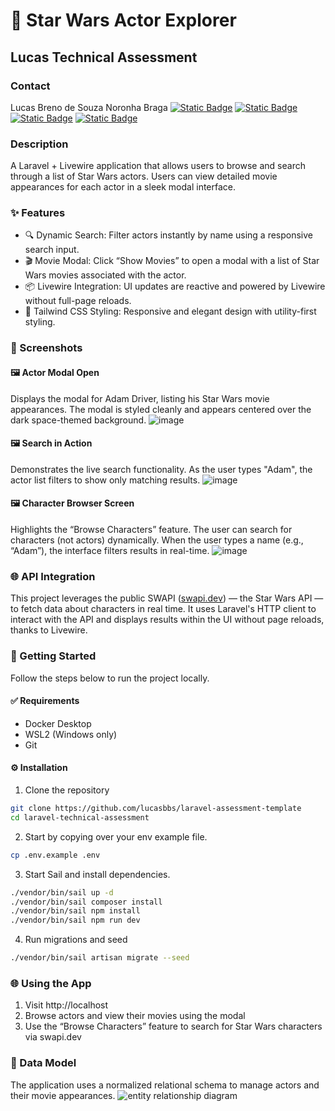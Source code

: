 # 🌌 Star Wars Actor Explorer
## Lucas Technical Assessment
### Contact
Lucas Breno de Souza Noronha Braga
[![Static Badge](https://img.shields.io/badge/WhatsApp-25D366?style=for-the-badge&logo=whatsapp&logoColor=white)](https://api.whatsapp.com/send?phone=12267247739)
[![Static Badge](https://img.shields.io/badge/Microsoft_Outlook-0078D4?style=for-the-badge&logo=microsoft-outlook&logoColor=white)](mailto:lucasbbs@live.fr)
[![Static Badge](https://img.shields.io/badge/GitHub-100000?style=for-the-badge&logo=github&logoColor=white)](https://github.com/lucasbbs/)
[![Static Badge](https://img.shields.io/badge/LinkedIn-0077B5?style=for-the-badge&logo=linkedin&logoColor=white)](https://linkedin.com/in/Lucas-in-Canada/)

### Description
A Laravel + Livewire application that allows users to browse and search through a list of Star Wars actors. Users can view detailed movie appearances for each actor in a sleek modal interface.

### ✨ Features
- 🔍 Dynamic Search: Filter actors instantly by name using a responsive search input.
- 🎬 Movie Modal: Click “Show Movies” to open a modal with a list of Star Wars movies associated with the actor.
- 📦 Livewire Integration: UI updates are reactive and powered by Livewire without full-page reloads.
- 💅 Tailwind CSS Styling: Responsive and elegant design with utility-first styling.

### 📸 Screenshots

#### 🖼️ Actor Modal Open
Displays the modal for Adam Driver, listing his Star Wars movie appearances. The modal is styled cleanly and appears centered over the dark space-themed background.
![image](https://github.com/user-attachments/assets/90c2ac28-6a63-4e3d-8a21-8c9d2c89cea8)

#### 🖼️ Search in Action
Demonstrates the live search functionality. As the user types "Adam", the actor list filters to show only matching results.
![image](https://github.com/user-attachments/assets/c4d16605-8ae9-4649-a214-e67b0c62678e)

#### 🖼️ Character Browser Screen
Highlights the “Browse Characters” feature. The user can search for characters (not actors) dynamically. When the user types a name (e.g., “Adam”), the interface filters results in real-time.
![image](https://github.com/user-attachments/assets/28809980-da4c-40c4-85e2-df93dfed6045)

### 🌐 API Integration
This project leverages the public SWAPI ([swapi.dev](https://swapi.dev)) — the Star Wars API — to fetch data about characters in real time. It uses Laravel's HTTP client to interact with the API and displays results within the UI without page reloads, thanks to Livewire.

### 🚀 Getting Started
Follow the steps below to run the project locally.
#### ✅ Requirements
- Docker Desktop
- WSL2 (Windows only)
- Git

#### ⚙️ Installation

1. Clone the repository
```bash
git clone https://github.com/lucasbbs/laravel-assessment-template
cd laravel-technical-assessment
```

2. Start by copying over your env example file.
```bash
cp .env.example .env
```

3. Start Sail and install dependencies. 
```bash
./vendor/bin/sail up -d
./vendor/bin/sail composer install
./vendor/bin/sail npm install
./vendor/bin/sail npm run dev
```

4. Run migrations and seed
```bash
./vendor/bin/sail artisan migrate --seed
```

### 🌐 Using the App
1. Visit http://localhost
2. Browse actors and view their movies using the modal
3. Use the “Browse Characters” feature to search for Star Wars characters via swapi.dev

### 🧩 Data Model
The application uses a normalized relational schema to manage actors and their movie appearances.
![entity relationship diagram](https://github.com/user-attachments/assets/5529223e-03d2-4b79-b07c-f47f3eceb4c9)